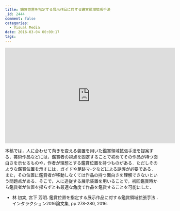 ```yaml
---
title: 鑑賞位置を指定する展示作品に対する鑑賞領域拡張手法
_id: 2444
comment: false
categories:
  - Visual Media
date: 2016-03-04 00:00:17
tags:
---
```



<iframe width="560" height="315" src="https://www.youtube.com/embed/LK3QSeMiXig" frameborder="0" allowfullscreen></iframe>




本稿では，人に合わせて向きを変える装置を用いた鑑賞領域拡張手法を提案する．芸術作品などには，鑑賞者の視点を固定することで初めてその作品が持つ面白さを示せるものや，作者が理想とする鑑賞位置を持つものがある．ただしそのような鑑賞位置を示すには，ガイドや足跡マ-クなどによる誘導が必要である．また，その位置に鑑賞者が移動しなくては作品の持つ面白さを理解できないという問題点がある．そこで，人に追従する展示装置を用いることで，初回鑑賞時から鑑賞者が位置を探らずとも最適な角度で作品を鑑賞することを可能にした．

*   林 初実, 宮下 芳明. 鑑賞位置を指定する展示作品に対する鑑賞領域拡張手法 . インタラクション2016論文集, pp.278-280, 2016.
